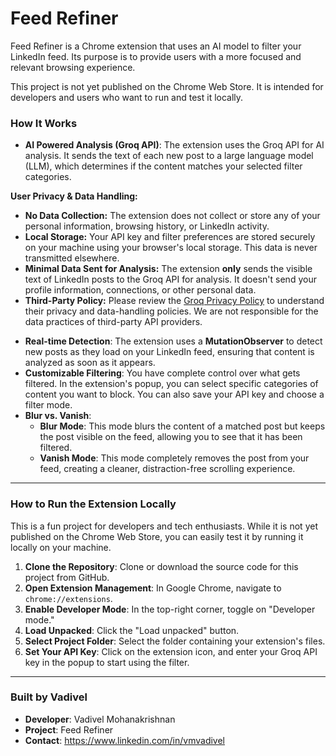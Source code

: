 # Feed Refiner

Feed Refiner is a Chrome extension that uses an AI model to filter your LinkedIn feed. Its purpose is to provide users with a more focused and relevant browsing experience.

This project is not yet published on the Chrome Web Store. It is intended for developers and users who want to run and test it locally.

### How It Works

* **AI Powered Analysis (Groq API)**: The extension uses the Groq API for AI analysis. It sends the text of each new post to a large language model (LLM), which determines if the content matches your selected filter categories.

**User Privacy & Data Handling:**
  - **No Data Collection:** The extension does not collect or store any of your personal information, browsing history, or LinkedIn activity.
  - **Local Storage:** Your API key and filter preferences are stored securely on your machine using your browser's local storage. This data is never transmitted elsewhere.
  - **Minimal Data Sent for Analysis:** The extension **only** sends the visible text of LinkedIn posts to the Groq API for analysis. It doesn't send your profile information, connections, or other personal data.
  - **Third-Party Policy:** Please review the [Groq Privacy Policy](https://groq.com/privacy-policy) to understand their privacy and data-handling policies. We are not responsible for the data practices of third-party API providers.


* **Real-time Detection**: The extension uses a **MutationObserver** to detect new posts as they load on your LinkedIn feed, ensuring that content is analyzed as soon as it appears.
* **Customizable Filtering**: You have complete control over what gets filtered. In the extension's popup, you can select specific categories of content you want to block. You can also save your API key and choose a filter mode.
* **Blur vs. Vanish**:
    * **Blur Mode**: This mode blurs the content of a matched post but keeps the post visible on the feed, allowing you to see that it has been filtered.
    * **Vanish Mode**: This mode completely removes the post from your feed, creating a cleaner, distraction-free scrolling experience.


---

### How to Run the Extension Locally

This is a fun project for developers and tech enthusiasts. While it is not yet published on the Chrome Web Store, you can easily test it by running it locally on your machine.

1.  **Clone the Repository**: Clone or download the source code for this project from GitHub.
2.  **Open Extension Management**: In Google Chrome, navigate to `chrome://extensions`.
3.  **Enable Developer Mode**: In the top-right corner, toggle on "Developer mode."
4.  **Load Unpacked**: Click the "Load unpacked" button.
5.  **Select Project Folder**: Select the folder containing your extension's files.
6.  **Set Your API Key**: Click on the extension icon, and enter your Groq API key in the popup to start using the filter.

---

### Built by Vadivel

* **Developer**: Vadivel Mohanakrishnan
* **Project**: Feed Refiner
* **Contact**: https://www.linkedin.com/in/vmvadivel